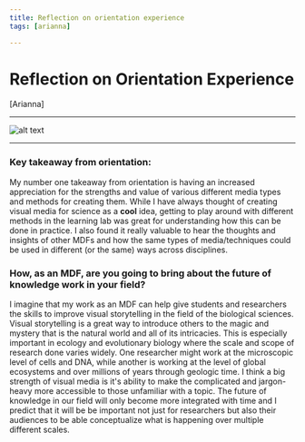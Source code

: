 ```yaml
---
title: Reflection on orientation experience
tags: [arianna]

---
```


# Reflection on Orientation Experience 
[Arianna]

---

![alt text](https://files.slack.com/files-pri/T0HTW3H0V-F05QHRR8UTE/screenshot_2023-08-29_at_2.14.18_pm.png?pub_secret=933ca4f075)


---

### Key takeaway from orientation:

My number one takeaway from orientation is having an increased appreciation for the strengths and value of various different media types and methods for creating them.  While I have always thought of  creating visual media for science as a **cool** idea, getting to play around with different methods in the learning lab was great for understanding how this can be done in practice. I also found it really valuable to hear the thoughts and insights of other MDFs and how the same types of media/techniques could be used in different (or the same) ways across disciplines.




### How, as an MDF, are you going to bring about the future of knowledge work in your field?

I imagine that my work as an MDF can help give students and researchers the skills to improve visual storytelling in the field of the biological sciences. Visual storytelling is a great way to introduce others to the magic and mystery that is the natural world and all of its intricacies. This is especially important in ecology and evolutionary biology where the scale and scope of research done varies widely. One researcher might work at the microscopic level of cells and DNA, while another is working at the level of global ecosystems and over millions of years through geologic time. I think a big strength of visual media is it's  ability to make the complicated and jargon-heavy more accessible to those unfamiliar with a topic. The future of knowledge in our field will only become more integrated with time and I predict that it will be be important not just for researchers but also their audiences to be able conceptualize what is happening over multiple different scales.